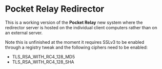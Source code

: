 # Pocket Relay Redirector

This is a working version of the **Pocket Relay** new system where the redirector server
is hosted on the individual client computers rather than on an external server.

Note this is unfinished at the moment it requires SSLv3 to be enabled through a registry 
tweak and the following ciphers need to be enabled:
- TLS_RSA_WITH_RC4_128_MD5 
- TLS_RSA_WITH_RC4_128_SHA 